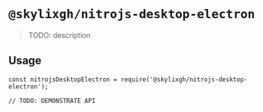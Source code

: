 # `@skylixgh/nitrojs-desktop-electron`

> TODO: description

## Usage

```
const nitrojsDesktopElectron = require('@skylixgh/nitrojs-desktop-electron');

// TODO: DEMONSTRATE API
```
